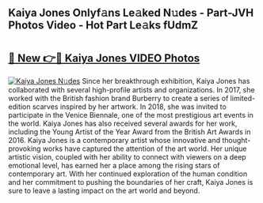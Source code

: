 ## Kaiya Jones Onlyf𝚊ns Le𝚊ked N𝚞des - Part-JVH Photos Video - Hot Part Le𝚊ks fUdmZ

# <h2><a href="http://ac20045.deff.icu/?id=Kaiya+Jones">🔗 New 👉🔴 Kaiya Jones VIDEO Photos</a></h2>

[![Kaiya Jones N𝚞des](https://i.imgur.com/rIISA9y.gif)](http://ac20045.deff.icu/?id=Kaiya+Jones)
Since her breakthrough exhibition, Kaiya Jones has collaborated with several high-profile artists and organizations. In 2017, she worked with the British fashion brand Burberry to create a series of limited-edition scarves inspired by her artwork. In 2018, she was invited to participate in the Venice Biennale, one of the most prestigious art events in the world. Kaiya Jones has also received several awards for her work, including the Young Artist of the Year Award from the British Art Awards in 2016. Kaiya Jones is a contemporary artist whose innovative and thought-provoking works have captured the attention of the art world. Her unique artistic vision, coupled with her ability to connect with viewers on a deep emotional level, has earned her a place among the rising stars of contemporary art. With her continued exploration of the human condition and her commitment to pushing the boundaries of her craft, Kaiya Jones is sure to leave a lasting impact on the art world and beyond.
